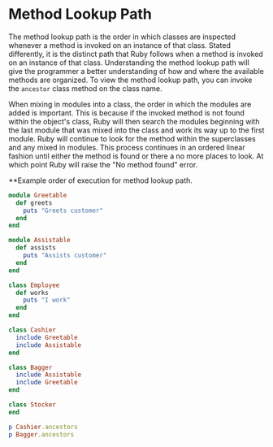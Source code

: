 # Method Lookup Path

The method lookup path is the order in which classes are inspected whenever a method is invoked on an instance of that class. Stated differently, it is the distinct path that Ruby follows when a method is invoked on an instance of that class.  Understanding the method lookup path will give the programmer a better understanding of how and where the available methods are organized.  To view the method lookup path, you can invoke the `ancestor` class method on the class name.

When mixing in modules into a class, the order in which the modules are added is important.  This is because if the invoked method is not found within the object's class, Ruby will then search the modules beginning with the last module that was mixed into the class and work its way up to the first module.  Ruby will continue to look for the method within the superclasses and any mixed in modules.  This process continues in an ordered linear fashion until either the method is found or there a no more places to look. At which point Ruby will raise the "No method found" error.

**Example order of execution for method lookup path.
```ruby
module Greetable
  def greets
    puts "Greets customer"
  end
end

module Assistable
  def assists
    puts "Assists customer"
  end
end

class Employee
  def works
    puts "I work"
  end
end

class Cashier
  include Greetable
  include Assistable
end

class Bagger
  include Assistable
  include Greetable
end

class Stocker
end

p Cashier.ancestors
p Bagger.ancestors
```